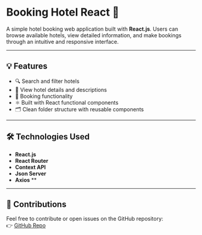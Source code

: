 # Booking Hotel React 🏨

A simple hotel booking web application built with **React.js**. Users can browse available hotels, view detailed information, and make bookings through an intuitive and responsive interface.

---

## 💡 Features

- 🔍 Search and filter hotels  
- 🏨 View hotel details and descriptions  
- 📆 Booking functionality  
- ⚛️ Built with React functional components  
- 🗂️ Clean folder structure with reusable components  

---

## 🛠 Technologies Used

- **React.js**  
- **React Router**  
- **Context API**    
- **Json Server**    
- **Axios** **  

---

## 🤝 Contributions
Feel free to contribute or open issues on the GitHub repository:  
👉 [GitHub Repo](https://github.com/rhmti01/Booking-Hotel-React)

